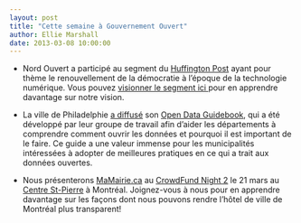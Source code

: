 ```yaml
---
layout: post
title: "Cette semaine à Gouvernement Ouvert"
author: Ellie Marshall
date: 2013-03-08 10:00:00
---
```

- Nord Ouvert a participé au segment du [Huffington Post](http://live.huffingtonpost.com) ayant pour thème le renouvellement de la démocratie à l’époque de la technologie numérique. Vous pouvez [visionner le segment ici ](http://live.huffingtonpost.com/r/segment/reinventing/51350539fe34443230000156) pour en apprendre davantage sur notre vision.

- La ville de Philadelphie [a diffusé](http://technicallyphilly.com/2013/02/28/city-of-philadelphia-open-data-guidebook) son [Open Data Guidebook](https://docs.google.com/a/opennorth.ca/document/d/1Kd4AOoRG8q18PVZ0JMusgKWJmgjrWvv3iTdKUjLEdT4/edit), qui a été développé par leur groupe de travail afin d’aider les départements à comprendre comment ouvrir les données et pourquoi il est important de le faire. Ce guide a une valeur immense pour les municipalités intéressées à adopter de meilleures pratiques en ce qui a trait aux données ouvertes.

- Nous présenterons [MaMairie.ca](http://www.mamairie.ca) au [CrowdFund Night 2](http://crowdfundnight2.eventbrite.com/) le 21 mars au [Centre St-Pierre](https://maps.google.com/maps?q=centre+st+pierre&hl=en&fb=1&hq=centre+st+pierre&hnear=centre+st+pierre&cid=0,0,10788319330777028687&t=h&z=16&iwloc=A) à Montréal. Joignez-vous à nous pour en apprendre davantage sur les façons dont nous pouvons rendre l’hôtel de ville de Montréal plus transparent! 